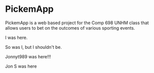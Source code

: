 PickemApp
==========

PickemApp is a web based project for the Comp 698 UNHM class that allows users to bet on the outcomes of various sporting events. 

I was here.

So was I, but I shouldn't be.

Jonnyt989 was here!!!

Jon S was here